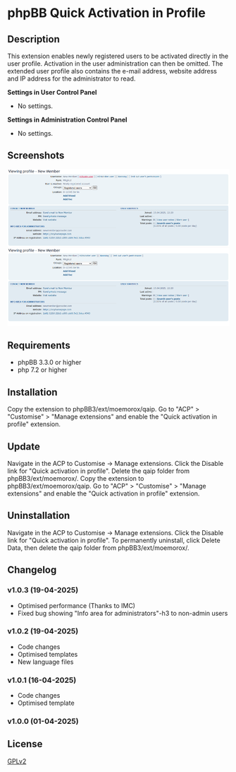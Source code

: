 # phpBB Quick Activation in Profile

## Description

This extension enables newly registered users to be activated directly in the user profile. Activation in the user administration can then be omitted.
The extended user profile also contains the e-mail address, website address and IP address for the administrator to read. 

**Settings in User Control Panel**
- No settings.

**Settings in Administration Control Panel**
- No settings.

## Screenshots
![User profile before user activation](screenshots/newuser_profile_inactive.png)
![User profile with additional information for admins](screenshots/newuser_profile.png)

## Requirements
- phpBB 3.3.0 or higher
- php 7.2 or higher

## Installation
Copy the extension to phpBB3/ext/moemorox/qaip. Go to "ACP" > "Customise" > "Manage extensions" and enable the "Quick activation in profile" extension.

## Update
Navigate in the ACP to Customise -> Manage extensions.
Click the Disable link for "Quick activation in profile".
Delete the qaip folder from phpBB3/ext/moemorox/.
Copy the extension to phpBB3/ext/moemorox/qaip.
Go to "ACP" > "Customise" > "Manage extensions" and enable the "Quick activation in profile" extension.

## Uninstallation
Navigate in the ACP to Customise -> Manage extensions.
Click the Disable link for "Quick activation in profile".
To permanently uninstall, click Delete Data, then delete the qaip folder from phpBB3/ext/moemorox/.

## Changelog
### v1.0.3 (19-04-2025)
- Optimised performance (Thanks to IMC)
- Fixed bug showing "Info area for administrators"-h3 to non-admin users
### v1.0.2 (19-04-2025)
- Code changes
- Optimised templates
- New language files
### v1.0.1 (16-04-2025)
- Code changes
- Optimised template
### v1.0.0 (01-04-2025)

## License
[GPLv2](https://www.gnu.org/licenses/old-licenses/gpl-2.0.en.html)
